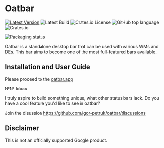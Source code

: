 # Oatbar

[![Latest Version](https://img.shields.io/crates/v/oatbar.svg)](https://crates.io/crates/oatbar)
![Latest Build](https://img.shields.io/github/actions/workflow/status/igor-petruk/oatbar/on-push.yml)
![Crates.io License](https://img.shields.io/crates/l/oatbar)
![GitHub top language](https://img.shields.io/github/languages/top/igor-petruk/oatbar)
![Crates.io](https://img.shields.io/crates/d/oatbar?label=Cargo.io%20downloads)

[![Packaging status](https://repology.org/badge/vertical-allrepos/oatbar.svg)](https://repology.org/project/oatbar/versions)

Oatbar is a standalone desktop bar that can be used with various WMs and DEs. This bar aims to become one of the most full-featured bars available.

## Installation and User Guide

Please proceed to the [oatbar.app](https://oatbar.app)

№№ Ideas

I truly aspire to build something unique, what other status bars lack. Do you have a cool feature you'd like to see in oatbar?

Join the disussion https://github.com/igor-petruk/oatbar/discussions

## Disclaimer

This is not an officially supported Google product.
